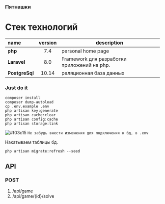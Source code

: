 ### Пятнашки

Стек технологий
================
|name           |version |description                                  |
|:---------     |:------:|-----------                                  |
|**php**        | 7.4    | personal home page                          |
|**Laravel**    | 8.0    | Framework для разработки приложений на php. |
|**PostgreSql** | 10.14  | реляционная база данных                     |

### Just do it
```shell script
composer install
composer dump-autoload
cp .env.example .env
php artisan key:generate
php artisan cache:clear
php artisan config:cache
php artisan storage:link
```

![#f03c15](https://via.placeholder.com/15/f03c15/000000?text=+) `Не забудь внести изменения для подключения к бд, в .env`

Накатываем таблицы бд.
```shell script
php artisan migrate:refresh --seed
```

## API

### POST
1. /api/game
2. /api/game/{id}/solve
